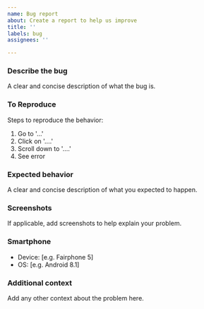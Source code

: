 ```yaml
---
name: Bug report
about: Create a report to help us improve
title: ''
labels: bug
assignees: ''

---
```


### Describe the bug
A clear and concise description of what the bug is.

### To Reproduce
Steps to reproduce the behavior:
1. Go to '...'
2. Click on '....'
3. Scroll down to '....'
4. See error

### Expected behavior
A clear and concise description of what you expected to happen.

### Screenshots
If applicable, add screenshots to help explain your problem.

### Smartphone
 - Device: [e.g. Fairphone 5]
 - OS: [e.g. Android 8.1]

### Additional context
Add any other context about the problem here.
